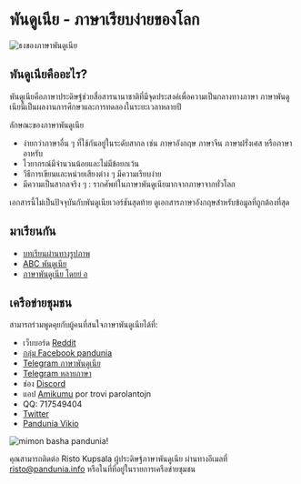 # พันดูเนีย - ภาษาเรียบง่ายของโลก

![](http://www.pandunia.info/bandir/bandir.png "ธงของภาษาพันดูเนีย")

## พันดูเนียคืออะไร?

พันดูเนียคือภาษาประดิษฐ์ช่วยสื่อสารนานาชาติที่มีจุดประสงค์เพื่อความเป็นกลางทางภาษา ภาษาพันดูเนียนี้เป็นผลงานการศึกษาและการทดลองในระยะเวลาหลายปี

ลักษณะของภาษาพันดูเนีย
- ง่ายกว่าภาษาอื่น ๆ ที่ใช้กันอยู่ในระดับสากล เช่น ภาษาอังกฤษ ภาษาจีน ภาษาฝรั่งเศส หรือภาษาอาหรับ
- ไวยากรณ์มีจำนวนน้อยและไม่มีข้อยกเว้น
- วีธีการเขียนและหน่วยเสียงต่าง ๆ มีความเรียบง่าย
- มีความเป็นสากลจริง ๆ : รากศัพท์ในภาษาพันดูเนียมากจากภาษาจากทั่วโลก

เอกสารนี้ไม่เป็นปัจจุบันกับพันดูเนียเวอร์ชันสุดท้าย ดูเอกสารภาษาอังกฤษสำหรับข้อมูลที่ถูกต้องที่สุด


## มาเรียนกัน

- [บทเรียนผ่านทางรูปภาพ](http://www.pandunia.info/pandunia/mini_shula.html)
- [ABC พันดูเนีย](ABC.pdf)
- [ภาษาพันดูเนีย โดยย่ อ](pandunia_baze.pdf)

## เครือข่ายชุมชน

สามารถร่วมพูดคุยกับผู้คนที่สนใจภาษาพันดูเนียได้ที่:

- เว็บบอร์ด [Reddit](https://www.reddit.com/r/pandunia/)
- [กลุ่ม Facebook pandunia](http://www.facebook.com/groups/pandunia)
- [Telegram ภาษาพันดูเนีย](https://t.me/joinchat/AAAAAENlKqzlMtGkrmf5rg)
- [Telegram หลายภาษา](https://t.me/joinchat/AAAAAEPVsifmS6xRLAlxVA)
- ช่อง [Discord](https://discord.gg/FWavWeG)
- แอป [Amikumu](https://amikumu.com/) por trovi parolantojn
- QQ: 717549404
- [Twitter](https://twitter.com/pandunia_)
- [Pandunia Vikio](http://eo.pandunia.wikia.com/wiki/%C4%88efpa%C4%9Do)

![](http://www.pandunia.info/grafe/mome_loga_pandunia.png "mimon basha pandunia!")

คุณสามารถติดต่อ Risto Kupsala ผู้ประดิษฐ์ภาษาพันดูเนีย ผ่านทางอีเมลที่ [risto@pandunia.info](mailto:risto@pandunia.info) หรือในที่ที่อยู่ในรายการเครือข่ายชุมชน
